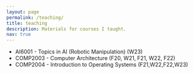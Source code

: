 ```yaml
---
layout: page
permalink: /teaching/
title: teaching
description: Materials for courses I taught.
nav: true
---
```


  * AI6001  - Topics in AI (Robotic Manipulation) (W23)
  * COMP2003 - Computer Architecture (F20, W21, F21, W22, F22)
  * COMP2004 - Introduction to Operating Systems (F21,W22,F22,W23)
